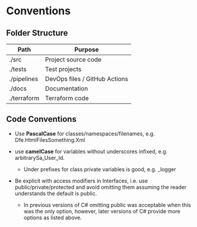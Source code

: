 # Conventions

## Folder Structure

| Path        | Purpose                       |
| ----------- | ----------------------------- |
| ./src       | Project source code           |
| ./tests     | Test projects                 |
| ./pipelines | DevOps files / GitHub Actions |
| ./docs      | Documentation                 |
| ./terraform | Terraform code                |

## Code Conventions

- Use **PascalCase** for classes/namespaces/filenames, e.g. Dfe.HtmlFilesSomething.Xml

- use **camelCase** for variables without underscores infixed, e.g. arbitrarySa_User_Id.
  - Under prefixes for class private variables is good, e.g. \_logger
- Be explicit with access modifiers in Interfaces, i.e. use public/private/protected and avoid omitting them assuming the reader understands the default is public.
  - In previous versions of C# omitting public was acceptable when this was the only option, however, later versions of C# provide more options as listed above.
